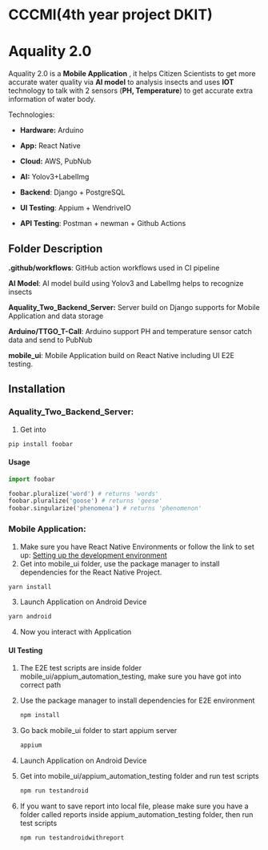 # CCCMI(4th year project DKIT)

# Aquality 2.0

Aquality 2.0 is a **Mobile Application** , it helps Citizen Scientists to get more accurate water quality via **AI model** to analysis insects and uses **IOT** technology to talk with 2 sensors (**PH, Temperature**) to get accurate extra information of water body.

Technologies: 

- **Hardware:** Arduino

- **App:** React Native

- **Cloud:** AWS, PubNub 

- **AI:** Yolov3+LabelImg

- **Backend**: Django + PostgreSQL

- **UI Testing**: Appium + WendriveIO

- **API Testing**: Postman + newman + Github Actions

  

## Folder Description

**.github/workflows**: GitHub action workflows used in CI pipeline

**AI Model**: AI model build using Yolov3 and LabelImg helps to recognize insects

**Aquality_Two_Backend_Server:**  Server build on Django supports for Mobile Application and data storage

**Arduino/TTGO_T-Call**: Arduino support PH and temperature sensor catch data and send to PubNub

**mobile_ui**: Mobile Application build on React Native including UI E2E testing.

## Installation

### Aquality_Two_Backend_Server: 

1. Get into 

```bash
pip install foobar
```

#### Usage

```python
import foobar

foobar.pluralize('word') # returns 'words'
foobar.pluralize('goose') # returns 'geese'
foobar.singularize('phenomena') # returns 'phenomenon'
```

### Mobile Application: 

1. Make sure you have React Native Environments or follow the link to set up: [Setting up the development environment](https://reactnative.dev/docs/environment-setup)  
2. Get into mobile_ui folder, use the package manager to install dependencies for the React Native Project.

```bash
yarn install
```

3. Launch Application on Android Device

```bash
yarn android
```

4. Now you interact with Application

#### UI Testing

1. The E2E test scripts are inside folder mobile_ui/appium_automation_testing, make sure you have got into correct path

2. Use the package manager to install dependencies for E2E environment

   ```bash
   npm install 
   ```

3. Go back mobile_ui folder to start appium server

   ```bash
   appium 
   ```

4. Launch Application on Android Device

5. Get into mobile_ui/appium_automation_testing folder and run test scripts 

   ```bash
   npm run testandroid
   ```

6. If you want to save report into local file, please make sure you have a folder called reports inside appium_automation_testing folder, then run test scripts 

   ```bash
   npm run testandroidwithreport
   ```
